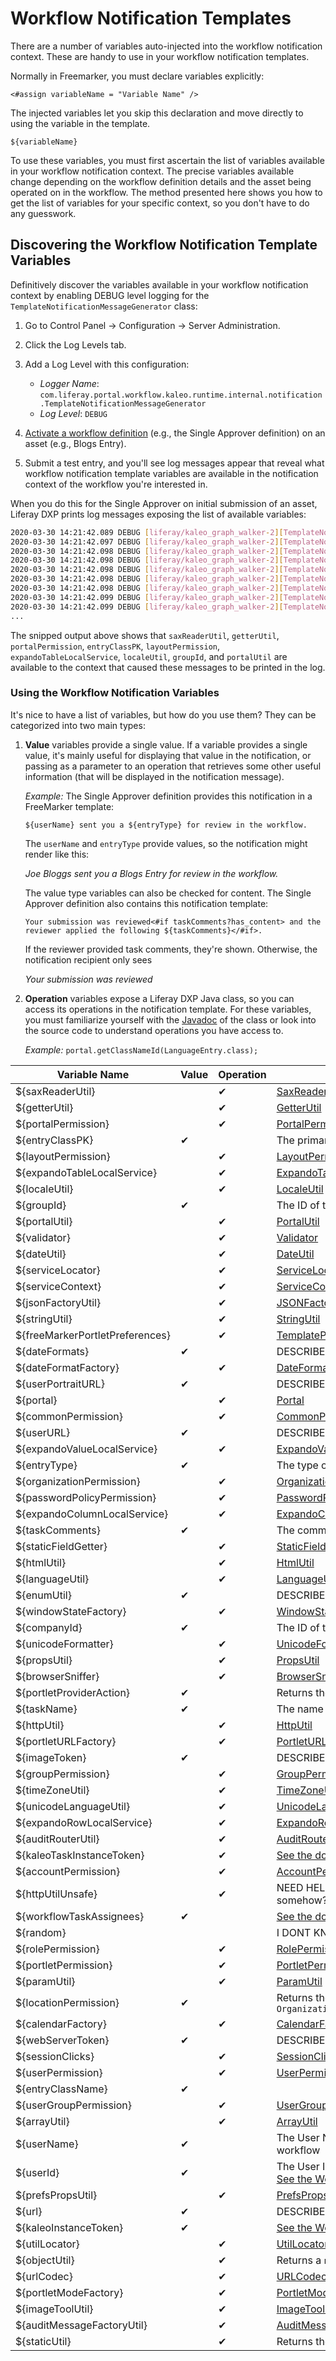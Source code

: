 # Workflow Notification Templates

There are a number of variables auto-injected into the workflow notification
context. These are handy to use in your workflow notification templates.

Normally in Freemarker, you must declare variables explicitly:

```markup
<#assign variableName = "Variable Name" />
```

The injected variables let you skip this declaration and move directly to using
the variable in the template.

```markup
${variableName}
```

To use these variables, you must first ascertain the list of variables
available in your workflow notification context. The precise variables
available change depending on the workflow definition details and the asset
being operated on in the workflow. The method presented here shows you how to
get the list of variables for your specific context, so you don't have to do
any guesswork.

## Discovering the Workflow Notification Template Variables

Definitively discover the variables available in your workflow notification
context by enabling DEBUG level logging for the
`TemplateNotificationMessageGenerator` class:

1. Go to Control Panel &rarr; Configuration &rarr; Server Administration.
 
1. Click the Log Levels tab.
 
1. Add a Log Level with this configuration:

   - *Logger Name*: `com.liferay.portal.workflow.kaleo.runtime.internal.notification.TemplateNotificationMessageGenerator`
   - *Log Level*: `DEBUG`

1. [Activate a workflow
   definition](https://help.liferay.com/hc/en-us/articles/360029042051-Activating-Workflow#workflow-assets)
   (e.g., the Single Approver definition) on an asset (e.g., Blogs Entry).

1. Submit a test entry, and you'll see log messages appear that reveal what
   workflow notification template variables are available in the notification
   context of the workflow you're interested in.

When you do this for the Single Approver on initial submission of an asset,
Liferay DXP prints log messages exposing the list of available variables:

```bash
2020-03-30 14:21:42.089 DEBUG [liferay/kaleo_graph_walker-2][TemplateNotificationMessageGenerator:94] saxReaderUtil (class com.sun.proxy.$Proxy447)
2020-03-30 14:21:42.097 DEBUG [liferay/kaleo_graph_walker-2][TemplateNotificationMessageGenerator:94] getterUtil (class com.liferay.portal.kernel.util.GetterUtil_IW)
2020-03-30 14:21:42.098 DEBUG [liferay/kaleo_graph_walker-2][TemplateNotificationMessageGenerator:94] portalPermission (class com.liferay.portal.service.permission.PortalPermissionImpl)
2020-03-30 14:21:42.098 DEBUG [liferay/kaleo_graph_walker-2][TemplateNotificationMessageGenerator:94] entryClassPK (class java.lang.String)
2020-03-30 14:21:42.098 DEBUG [liferay/kaleo_graph_walker-2][TemplateNotificationMessageGenerator:94] layoutPermission (class com.liferay.portal.service.permission.LayoutPermissionImpl)
2020-03-30 14:21:42.098 DEBUG [liferay/kaleo_graph_walker-2][TemplateNotificationMessageGenerator:94] expandoTableLocalService (class com.sun.proxy.$Proxy43)
2020-03-30 14:21:42.098 DEBUG [liferay/kaleo_graph_walker-2][TemplateNotificationMessageGenerator:94] localeUtil (class com.liferay.portal.kernel.util.LocaleUtil)
2020-03-30 14:21:42.099 DEBUG [liferay/kaleo_graph_walker-2][TemplateNotificationMessageGenerator:94] groupId (class java.lang.String)
2020-03-30 14:21:42.099 DEBUG [liferay/kaleo_graph_walker-2][TemplateNotificationMessageGenerator:94] portalUtil (class com.liferay.portal.util.PortalImpl)
...
```
The snipped output above shows that `saxReaderUtil`, `getterUtil`,
`portalPermission`, `entryClassPK`, `layoutPermission`,
`expandoTableLocalService`, `localeUtil`, `groupId`, and `portalUtil` are
available to the context that caused these messages to be printed in the log.

### Using the Workflow Notification Variables

It's nice to have a list of variables, but how do you use them? They can be
categorized into two main types:

1. **Value** variables provide a single value. If a variable provides
   a single value, it's mainly useful for displaying that value in the
   notification, or passing as a parameter to an operation that retrieves some
   other useful information (that will be displayed in the notification message).

   _Example:_ The Single Approver definition provides this notification in a
   FreeMarker template:

   ```markup
   ${userName} sent you a ${entryType} for review in the workflow.
   ```

   The `userName` and `entryType` provide values, so the notification might
   render like this:

   _Joe Bloggs sent you a Blogs Entry for review in the workflow._


   The value type variables can also be checked for content. The Single
   Approver definition also contains this notification template:

   ```markup
   Your submission was reviewed<#if taskComments?has_content> and the reviewer applied the following ${taskComments}</#if>.
   ```

   If the reviewer provided task comments, they're shown. Otherwise, the notification recipient only sees

   _Your submission was reviewed_

2. **Operation** variables expose a Liferay DXP Java class, so you can access
   its operations in the notification template. For these variables, you must
   familiarize yourself with the [Javadoc]() of the class or look into the source code
   to understand operations you have access to.

   _Example:_ `portal.getClassNameId(LanguageEntry.class);` <!-- translate to FreeMarker-->

| Variable Name                | Value    | Operation | Description or Link                       |
| ---------------------------- | -------- | --------- |--------------------------------------------- |
| ${saxReaderUtil}             |          | &#10004;  | [SaxReaderUtil](https://docs.liferay.com/dxp/portal/7.2-latest/javadocs/portal-kernel/com/liferay/portal/kernel/xml/SAXReaderUtil.html) |
| ${getterUtil}                |          | &#10004;  | [GetterUtil](https://docs.liferay.com/dxp/portal/7.2-latest/javadocs/portal-kernel/com/liferay/portal/kernel/util/GetterUtil.html) |
| ${portalPermission}          |          | &#10004;  | [PortalPermission](https://docs.liferay.com/dxp/portal/7.2-latest/javadocs/portal-kernel/com/liferay/portal/kernel/service/permission/PortalPermission.html) |
| ${entryClassPK}              | &#10004; |           | The primary key of the Entry Class           |
| ${layoutPermission}          |          | &#10004;  | [LayoutPermission](https://docs.liferay.com/dxp/portal/7.2-latest/javadocs/portal-kernel/com/liferay/portal/kernel/service/permission/LayoutPermission.html) |
| ${expandoTableLocalService}  |          | &#10004;  | [ExpandoTableLocalService](https://docs.liferay.com/dxp/portal/7.2-latest/javadocs/portal-kernel/com/liferay/expando/kernel/service/ExpandoTableLocalService.html) |
| ${localeUtil}                |          | &#10004;  | [LocaleUtil](https://docs.liferay.com/dxp/portal/7.2-latest/javadocs/portal-kernel/com/liferay/portal/kernel/util/LocaleUtil.html) |
| ${groupId}                   | &#10004; |           | The ID of the group                          |
| ${portalUtil}                |          | &#10004;  | [PortalUtil](https://docs.liferay.com/dxp/portal/7.2-latest/javadocs/portal-kernel/com/liferay/portal/kernel/util/PortalUtil.html) |
| ${validator}                 |          | &#10004;  | [Validator](https://docs.liferay.com/dxp/portal/7.2-latest/javadocs/portal-kernel/com/liferay/portal/kernel/util/Validator.html) |
| ${dateUtil}                  |          | &#10004;  | [DateUtil](https://docs.liferay.com/dxp/portal/7.2-latest/javadocs/portal-kernel/com/liferay/portal/kernel/util/DateUtil.html) |
| ${serviceLocator}            |          | &#10004;  | [ServiceLocator](https://docs.liferay.com/dxp/portal/7.2-latest/javadocs/portal-impl/com/liferay/portal/template/ServiceLocator.html) |
| ${serviceContext}            |          | &#10004;  | [ServiceContext](https://docs.liferay.com/dxp/portal/7.2-latest/javadocs/portal-kernel/com/liferay/portal/kernel/service/ServiceContext.html) |
| ${jsonFactoryUtil}           |          | &#10004;  | [JSONFactoryUtil](https://docs.liferay.com/dxp/portal/7.2-latest/javadocs/portal-kernel/com/liferay/portal/kernel/json/JSONFactoryUtil.html) |
| ${stringUtil}                |          | &#10004;  | [StringUtil](https://docs.liferay.com/dxp/portal/7.2-latest/javadocs/portal-kernel/com/liferay/portal/kernel/util/StringUtil.html) |
| ${freeMarkerPortletPreferences} |       | &#10004;  | [TemplatePortletPreferences](https://docs.liferay.com/dxp/portal/7.2-latest/javadocs/portal-impl/com/liferay/portal/template/TemplatePortletPreferences.html) |
| ${dateFormats}              | &#10004;  |           | DESCRIBE |
| ${dateFormatFactory}         |          | &#10004;  | [DateFormatFactory](https://docs.liferay.com/dxp/portal/7.2-latest/javadocs/portal-kernel/com/liferay/portal/kernel/util/DateFormatFactory.html) |
| ${userPortraitURL}           | &#10004; |           | DESCRIBE |
| ${portal}                    |          | &#10004;  | [Portal](https://docs.liferay.com/dxp/portal/7.2-latest/javadocs/portal-kernel/com/liferay/portal/kernel/util/Portal.html) |
| ${commonPermission}          |          | &#10004;  | [CommonPermission](https://docs.liferay.com/dxp/portal/7.2-latest/javadocs/portal-kernel/com/liferay/portal/kernel/service/permission/CommonPermission.html) |
| ${userURL}                   | &#10004; |           | DESCRIBE |
| ${expandoValueLocalService}  |          | &#10004;  | [ExpandoValueLocalService](https://docs.liferay.com/dxp/portal/7.2-latest/javadocs/portal-kernel/com/liferay/expando/kernel/service/ExpandoValueLocalService.html) |
| ${entryType}                 | &#10004; |           | The type of entry in the workflow (e.g., Blogs Entry) |
| ${organizationPermission}    |          | &#10004;  | [OrganizationPermission](https://docs.liferay.com/dxp/portal/7.2-latest/javadocs/portal-kernel/com/liferay/portal/kernel/service/permission/OrganizationPermission.html) |
| ${passwordPolicyPermission}  |          | &#10004;  | [PasswordPolicyPermission](https://docs.liferay.com/dxp/portal/7.2-latest/javadocs/portal-kernel/com/liferay/portal/kernel/service/permission/PasswordPolicyPermission.html) |
| ${expandoColumnLocalService} |          | &#10004;  | [ExpandoColumnLocalService](https://docs.liferay.com/dxp/portal/7.2-latest/javadocs/portal-kernel/com/liferay/expando/kernel/service/ExpandoColumnLocalService.html) |
| ${taskComments}              | &#10004; |           | The comments, if any, left by the reviewer |
| ${staticFieldGetter}         |          | &#10004;  | [StaticFieldGetter](https://docs.liferay.com/dxp/portal/7.2-latest/javadocs/portal-kernel/com/liferay/portal/kernel/util/StaticFieldGetter.html) |
| ${htmlUtil}                  |          | &#10004;  | [HtmlUtil](https://docs.liferay.com/dxp/portal/7.2-latest/javadocs/portal-kernel/com/liferay/portal/kernel/util/HtmlUtil.html) |
| ${languageUtil}              |          | &#10004;  | [LanguageUtil](https://docs.liferay.com/dxp/portal/7.2-latest/javadocs/portal-kernel/com/liferay/portal/kernel/language/LanguageUtil.html) |
| ${enumUtil}                  | &#10004; |           | DESCRIBE |
| ${windowStateFactory}        |          | &#10004;  | [WindowStateFactory](https://docs.liferay.com/dxp/portal/7.2-latest/javadocs/portal-kernel/com/liferay/portal/kernel/portlet/WindowStateFactory.html) |
| ${companyId}                 | &#10004; |           | The ID of the portal's Company/Virtual Instance |
| ${unicodeFormatter}          |          | &#10004;  | [UnicodeFormatter](https://docs.liferay.com/dxp/portal/7.2-latest/javadocs/portal-kernel/com/liferay/portal/kernel/util/UnicodeFormatter.html) |
| ${propsUtil}                 |          | &#10004;  | [PropsUtil](https://docs.liferay.com/dxp/portal/7.2-latest/javadocs/portal-kernel/com/liferay/portal/kernel/util/PropsUtil.html) |
| ${browserSniffer}            |          | &#10004;  | [BrowserSniffer](https://docs.liferay.com/dxp/portal/7.2-latest/javadocs/portal-kernel/com/liferay/portal/kernel/servlet/BrowserSniffer.html) |
| ${portletProviderAction}     | &#10004; |           | Returns the outcome of the [PortletProvider#Action](https://docs.liferay.com/dxp/portal/7.2-latest/javadocs/portal-kernel/com/liferay/portal/kernel/portlet/PortletProvider.Action.html) call |
| ${taskName}                  | &#10004; |           | The name of the task the notification is in |
| ${httpUtil}                  |          | &#10004;  | [HttpUtil](https://docs.liferay.com/dxp/portal/7.2-latest/javadocs/portal-kernel/com/liferay/portal/kernel/util/HttpUtil.html) |
| ${portletURLFactory}         |          | &#10004;  | [PortletURLFactory](https://docs.liferay.com/dxp/portal/7.2-latest/javadocs/portal-kernel/com/liferay/portal/kernel/portlet/PortletURLFactory.html) |
| ${imageToken}                | &#10004; |           | DESCRIBE |
| ${groupPermission}           |          | &#10004;  | [GroupPermission](https://docs.liferay.com/dxp/portal/7.2-latest/javadocs/portal-kernel/com/liferay/portal/kernel/service/permission/GroupPermission.html) |
| ${timeZoneUtil}              |          | &#10004;  | [TimeZoneUtil](https://docs.liferay.com/dxp/portal/7.2-latest/javadocs/portal-kernel/com/liferay/portal/kernel/util/TimeZoneUtil.html) |
| ${unicodeLanguageUtil}       |          | &#10004;  | [UnicodeLanguageUtil](https://docs.liferay.com/dxp/portal/7.2-latest/javadocs/portal-kernel/com/liferay/portal/kernel/language/UnicodeLanguageUtil.html) |
| ${expandoRowLocalService}    |          | &#10004;  | [ExpandoRowLocalService](https://docs.liferay.com/dxp/portal/7.2-latest/javadocs/portal-kernel/com/liferay/expando/kernel/service/ExpandoRowLocalService.html) |
| ${auditRouterUtil}           |          | &#10004;  | [AuditRouterUtil](https://docs.liferay.com/dxp/portal/7.2-latest/javadocs/portal-kernel/com/liferay/portal/kernel/audit/AuditRouterUtil.html) |
| ${kaleoTaskInstanceToken}    |          | &#10004;  | [See the documentation on workflow scripting](/docs/7-2/user/-/knowledge_base/u/leveraging-the-script-engine-in-workflow) |
| ${accountPermission}         |          | &#10004;  | [AccountPermission](https://docs.liferay.com/dxp/portal/7.2-latest/javadocs/portal-kernel/com/liferay/portal/kernel/service/permission/AccountPermission.html) |
| ${httpUtilUnsafe}            |          | &#10004;  | NEED HELP, does this access restricted variables somehow? [HttpUtilUnsafe]() |
| ${workflowTaskAssignees}     | &#10004; |          | [See the documentation on workflow scripting](/docs/7-2/user/-/knowledge_base/u/leveraging-the-script-engine-in-workflow) |
| ${random}                   |           |           | I DONT KNOW  |
| ${rolePermission}           |           | &#10004;  | [RolePermission](https://docs.liferay.com/dxp/portal/7.2-latest/javadocs/portal-kernel/com/liferay/portal/kernel/service/permission/RolePermission.html) |
| ${portletPermission}        |           | &#10004;  | [PortletPermission](https://docs.liferay.com/dxp/portal/7.2-latest/javadocs/portal-kernel/com/liferay/portal/kernel/service/permission/PortletPermission.html) |
| ${paramUtil}                |           | &#10004;  | [ParamUtil](https://docs.liferay.com/dxp/portal/7.2-latest/javadocs/portal-kernel/com/liferay/portal/kernel/util/ParamUtil.html) |
| ${locationPermission}       | &#10004;  |           | Returns the outcome of `OrganizationPermissionUtil.getOrganizationPermission()` |
| ${calendarFactory}          |           | &#10004;  | [CalendarFactory](https://docs.liferay.com/dxp/portal/7.2-latest/javadocs/portal-kernel/com/liferay/portal/kernel/util/CalendarFactory.html) |
| ${webServerToken}           | &#10004;  |           | DESCRIBE |
| ${sessionClicks}            |           | &#10004;  | [SessionClicks](https://docs.liferay.com/dxp/portal/7.2-latest/javadocs/portal-kernel/com/liferay/portal/kernel/util/SessionClicks.html) |
| ${userPermission}           |           | &#10004;  | [UserPermission](https://docs.liferay.com/dxp/portal/7.2-latest/javadocs/portal-kernel/com/liferay/portal/kernel/service/permission/UserPermission.html) |
| ${entryClassName}           | &#10004;  |
| ${userGroupPermission}      |           | &#10004;  | [UserGroupPermission](https://docs.liferay.com/dxp/portal/7.2-latest/javadocs/portal-kernel/com/liferay/portal/kernel/service/permission/UserGroupPermission.html) |
| ${arrayUtil}                |           | &#10004;  | [ArrayUtil](https://docs.liferay.com/dxp/portal/7.2-latest/javadocs/portal-kernel/com/liferay/portal/kernel/util/ArrayUtil.html) |
| ${userName}                 | &#10004;  |           | The User Name of the last user to intervene in the workflow |
| ${userId}                   | &#10004;  |           | The User ID of the last user to intervene in the workflow. [See the Workflow Scripting article to understand the logic.](/docs/7-2/user/-/knowledge_base/u/leveraging-the-script-engine-in-workflow)
| ${prefsPropsUtil}           |           | &#10004;  | [PrefsPropsUtil](https://docs.liferay.com/dxp/portal/7.2-latest/javadocs/portal-kernel/com/liferay/portal/kernel/util/PrefsPropsUtil.html) |
| ${url}                      | &#10004;  |           | DESCRIBE
| ${kaleoInstanceToken}       | &#10004;  |           | [See the Workflow Scripting article.](/docs/7-2/user/-/knowledge_base/u/leveraging-the-script-engine-in-workflow#variables-that-are-always-available)
| ${utilLocator}              |           | &#10004;  | [UtilLocator](https://docs.liferay.com/dxp/portal/7.2-latest/javadocs/portal-impl/com/liferay/portal/template/UtilLocator.html) |
| ${objectUtil}               |           | &#10004;  | Returns a `new LiferayObjectConstructor()` |
| ${urlCodec}                 |           | &#10004;  | [URLCodec](https://docs.liferay.com/dxp/portal/7.2-latest/javadocs/portal-kernel/com/liferay/portal/kernel/util/URLCodec.html) |
| ${portletModeFactory}       |           | &#10004;  | [PortletModeFactory](https://docs.liferay.com/dxp/portal/7.2-latest/javadocs/portal-kernel/com/liferay/portal/kernel/portlet/PortletModeFactory.html) |
| ${imageToolUtil}            |           | &#10004;  | [ImageToolUtil](https://docs.liferay.com/dxp/portal/7.2-latest/javadocs/portal-kernel/com/liferay/portal/kernel/image/ImageToolUtil.html) |
| ${auditMessageFactoryUtil}  |           | &#10004;  | [AuditMessageFactoryUtil](https://docs.liferay.com/dxp/portal/7.2-latest/javadocs/portal-kernel/com/liferay/portal/kernel/audit/AuditMessageFactoryUtil.html) |
| ${staticUtil}               |           | &#10004;  | Returns the result of `beansWrapper.getStaticModels()` |



<!-- 
The ones listed in the LPS-102221 comment:


workflowTaskAssignees
random
rolePermission
portletPermission
paramUtil
locationPermission
calendarFactory
webServerToken
sessionClicks
userPermission
entryClassName
userGroupPermission
arrayUtil
userName
userId
prefsPropsUtil
url
kaleoInstanceToken
-->


<!-- Remaining log output 
2020-03-30 14:21:42.105 DEBUG [liferay/kaleo_graph_walker-2][TemplateNotificationMessageGenerator:94] validator (class com.liferay.portal.kernel.util.Validator_IW)
2020-03-30 14:21:42.106 DEBUG [liferay/kaleo_graph_walker-2][TemplateNotificationMessageGenerator:94] dateUtil (class com.liferay.portal.kernel.util.DateUtil_IW)
2020-03-30 14:21:42.106 DEBUG [liferay/kaleo_graph_walker-2][TemplateNotificationMessageGenerator:94] serviceLocator (class com.liferay.portal.template.ServiceLocator)
2020-03-30 14:21:42.107 DEBUG [liferay/kaleo_graph_walker-2][TemplateNotificationMessageGenerator:94] serviceContext (class com.liferay.portal.kernel.service.ServiceContext)
2020-03-30 14:21:42.108 DEBUG [liferay/kaleo_graph_walker-2][TemplateNotificationMessageGenerator:94] jsonFactoryUtil (class com.liferay.portal.json.JSONFactoryImpl)
2020-03-30 14:21:42.109 DEBUG [liferay/kaleo_graph_walker-2][TemplateNotificationMessageGenerator:94] stringUtil (class com.liferay.portal.kernel.util.StringUtil_IW)
2020-03-30 14:21:42.110 DEBUG [liferay/kaleo_graph_walker-2][TemplateNotificationMessageGenerator:94] freeMarkerPortletPreferences (class com.liferay.portal.template.TemplatePortletPreferences)
2020-03-30 14:21:42.110 DEBUG [liferay/kaleo_graph_walker-2][TemplateNotificationMessageGenerator:94] dateFormats (class com.liferay.portal.util.FastDateFormatFactoryImpl)
2020-03-30 14:21:42.110 DEBUG [liferay/kaleo_graph_walker-2][TemplateNotificationMessageGenerator:94] dateFormatFactory (class com.liferay.portal.util.FastDateFormatFactoryImpl)
2020-03-30 14:21:42.111 DEBUG [liferay/kaleo_graph_walker-2][TemplateNotificationMessageGenerator:94] userPortraitURL (class java.lang.String)
2020-03-30 14:21:42.111 DEBUG [liferay/kaleo_graph_walker-2][TemplateNotificationMessageGenerator:94] portal (class com.liferay.portal.util.PortalImpl)
2020-03-30 14:21:42.112 DEBUG [liferay/kaleo_graph_walker-2][TemplateNotificationMessageGenerator:94] commonPermission (class com.liferay.portal.service.permission.CommonPermissionImpl)
2020-03-30 14:21:42.112 DEBUG [liferay/kaleo_graph_walker-2][TemplateNotificationMessageGenerator:94] userURL (class java.lang.String)
2020-03-30 14:21:42.112 DEBUG [liferay/kaleo_graph_walker-2][TemplateNotificationMessageGenerator:94] expandoValueLocalService (class com.sun.proxy.$Proxy45)
2020-03-30 14:21:42.112 DEBUG [liferay/kaleo_graph_walker-2][TemplateNotificationMessageGenerator:94] entryType (class java.lang.String)
2020-03-30 14:21:42.112 DEBUG [liferay/kaleo_graph_walker-2][TemplateNotificationMessageGenerator:94] organizationPermission (class com.liferay.portal.service.permission.OrganizationPermissionImpl)
2020-03-30 14:21:42.112 DEBUG [liferay/kaleo_graph_walker-2][TemplateNotificationMessageGenerator:94] passwordPolicyPermission (class com.liferay.portal.service.permission.PasswordPolicyPermissionImpl)
2020-03-30 14:21:42.112 DEBUG [liferay/kaleo_graph_walker-2][TemplateNotificationMessageGenerator:94] expandoColumnLocalService (class com.sun.proxy.$Proxy41)
2020-03-30 14:21:42.113 DEBUG [liferay/kaleo_graph_walker-2][TemplateNotificationMessageGenerator:94] taskComments (class java.lang.String)
2020-03-30 14:21:42.113 DEBUG [liferay/kaleo_graph_walker-2][TemplateNotificationMessageGenerator:94] staticFieldGetter (class com.liferay.portal.kernel.util.StaticFieldGetter)
2020-03-30 14:21:42.113 DEBUG [liferay/kaleo_graph_walker-2][TemplateNotificationMessageGenerator:94] htmlUtil (class com.liferay.portal.util.HtmlImpl)
2020-03-30 14:21:42.113 DEBUG [liferay/kaleo_graph_walker-2][TemplateNotificationMessageGenerator:94] languageUtil (class com.liferay.portal.language.LanguageImpl)
2020-03-30 14:21:42.113 DEBUG [liferay/kaleo_graph_walker-2][TemplateNotificationMessageGenerator:94] enumUtil (class freemarker.ext.beans._EnumModels)
2020-03-30 14:21:42.114 DEBUG [liferay/kaleo_graph_walker-2][TemplateNotificationMessageGenerator:94] windowStateFactory (class com.liferay.portal.kernel.portlet.WindowStateFactory_IW)
2020-03-30 14:21:42.114 DEBUG [liferay/kaleo_graph_walker-2][TemplateNotificationMessageGenerator:94] companyId (class java.lang.String)
2020-03-30 14:21:42.114 DEBUG [liferay/kaleo_graph_walker-2][TemplateNotificationMessageGenerator:94] unicodeFormatter (class com.liferay.portal.kernel.util.UnicodeFormatter_IW)
2020-03-30 14:21:42.114 DEBUG [liferay/kaleo_graph_walker-2][TemplateNotificationMessageGenerator:94] propsUtil (class com.liferay.portal.util.PropsImpl)
2020-03-30 14:21:42.114 DEBUG [liferay/kaleo_graph_walker-2][TemplateNotificationMessageGenerator:94] browserSniffer (class com.liferay.portal.servlet.BrowserSnifferImpl)
2020-03-30 14:21:42.114 DEBUG [liferay/kaleo_graph_walker-2][TemplateNotificationMessageGenerator:94] portletProviderAction (class java.util.HashMap)
2020-03-30 14:21:42.114 DEBUG [liferay/kaleo_graph_walker-2][TemplateNotificationMessageGenerator:94] taskName (class java.lang.String)
2020-03-30 14:21:42.114 DEBUG [liferay/kaleo_graph_walker-2][TemplateNotificationMessageGenerator:94] httpUtil (class com.liferay.portal.template.TemplateContextHelper$HttpWrapper)
2020-03-30 14:21:42.115 DEBUG [liferay/kaleo_graph_walker-2][TemplateNotificationMessageGenerator:94] portletURLFactory (class com.liferay.portlet.internal.PortletURLFactoryImpl)
2020-03-30 14:21:42.115 DEBUG [liferay/kaleo_graph_walker-2][TemplateNotificationMessageGenerator:94] imageToken (class com.liferay.portal.webserver.WebServerServletTokenImpl)
2020-03-30 14:21:42.115 DEBUG [liferay/kaleo_graph_walker-2][TemplateNotificationMessageGenerator:94] groupPermission (class com.liferay.portal.service.permission.GroupPermissionImpl)
2020-03-30 14:21:42.115 DEBUG [liferay/kaleo_graph_walker-2][TemplateNotificationMessageGenerator:94] timeZoneUtil (class com.liferay.portal.kernel.util.TimeZoneUtil_IW)
2020-03-30 14:21:42.115 DEBUG [liferay/kaleo_graph_walker-2][TemplateNotificationMessageGenerator:94] unicodeLanguageUtil (class com.liferay.portal.language.UnicodeLanguageImpl)
2020-03-30 14:21:42.115 DEBUG [liferay/kaleo_graph_walker-2][TemplateNotificationMessageGenerator:94] expandoRowLocalService (class com.sun.proxy.$Proxy42)
2020-03-30 14:21:42.115 DEBUG [liferay/kaleo_graph_walker-2][TemplateNotificationMessageGenerator:94] auditRouterUtil (class com.sun.proxy.$Proxy253)
2020-03-30 14:21:42.115 DEBUG [liferay/kaleo_graph_walker-2][TemplateNotificationMessageGenerator:94] kaleoTaskInstanceToken (class com.liferay.portal.workflow.kaleo.model.impl.KaleoTaskInstanceTokenImpl)
2020-03-30 14:21:42.116 DEBUG [liferay/kaleo_graph_walker-2][TemplateNotificationMessageGenerator:94] accountPermission (class com.liferay.portal.service.permission.AccountPermissionImpl)
2020-03-30 14:21:42.116 DEBUG [liferay/kaleo_graph_walker-2][TemplateNotificationMessageGenerator:94] httpUtilUnsafe (class com.liferay.portal.template.TemplateContextHelper$HttpWrapper)
2020-03-30 14:21:42.116 DEBUG [liferay/kaleo_graph_walker-2][TemplateNotificationMessageGenerator:94] workflowTaskAssignees (class java.util.ArrayList)
2020-03-30 14:21:42.116 DEBUG [liferay/kaleo_graph_walker-2][TemplateNotificationMessageGenerator:94] random (class java.util.Random)
2020-03-30 14:21:42.116 DEBUG [liferay/kaleo_graph_walker-2][TemplateNotificationMessageGenerator:94] rolePermission (class com.liferay.portal.service.permission.RolePermissionImpl)
2020-03-30 14:21:42.116 DEBUG [liferay/kaleo_graph_walker-2][TemplateNotificationMessageGenerator:94] portletPermission (class com.liferay.portal.service.permission.PortletPermissionImpl)
2020-03-30 14:21:42.116 DEBUG [liferay/kaleo_graph_walker-2][TemplateNotificationMessageGenerator:94] paramUtil (class com.liferay.portal.kernel.util.ParamUtil_IW)
2020-03-30 14:21:42.116 DEBUG [liferay/kaleo_graph_walker-2][TemplateNotificationMessageGenerator:94] locationPermission (class com.liferay.portal.service.permission.OrganizationPermissionImpl)
2020-03-30 14:21:42.117 DEBUG [liferay/kaleo_graph_walker-2][TemplateNotificationMessageGenerator:94] calendarFactory (class com.liferay.portal.util.CalendarFactoryImpl)
2020-03-30 14:21:42.117 DEBUG [liferay/kaleo_graph_walker-2][TemplateNotificationMessageGenerator:94] webServerToken (class com.liferay.portal.webserver.WebServerServletTokenImpl)
2020-03-30 14:21:42.117 DEBUG [liferay/kaleo_graph_walker-2][TemplateNotificationMessageGenerator:94] sessionClicks (class com.liferay.portal.kernel.util.SessionClicks_IW)
2020-03-30 14:21:42.117 DEBUG [liferay/kaleo_graph_walker-2][TemplateNotificationMessageGenerator:94] userPermission (class com.liferay.portal.service.permission.UserPermissionImpl)
2020-03-30 14:21:42.117 DEBUG [liferay/kaleo_graph_walker-2][TemplateNotificationMessageGenerator:94] entryClassName (class java.lang.String)
2020-03-30 14:21:42.117 DEBUG [liferay/kaleo_graph_walker-2][TemplateNotificationMessageGenerator:94] userGroupPermission (class com.liferay.portal.service.permission.UserGroupPermissionImpl)
2020-03-30 14:21:42.117 DEBUG [liferay/kaleo_graph_walker-2][TemplateNotificationMessageGenerator:94] arrayUtil (class com.liferay.portal.kernel.util.ArrayUtil_IW)
2020-03-30 14:21:42.117 DEBUG [liferay/kaleo_graph_walker-2][TemplateNotificationMessageGenerator:94] userName (class java.lang.String)
2020-03-30 14:21:42.118 DEBUG [liferay/kaleo_graph_walker-2][TemplateNotificationMessageGenerator:94] userId (class java.lang.Long)
2020-03-30 14:21:42.118 DEBUG [liferay/kaleo_graph_walker-2][TemplateNotificationMessageGenerator:94] prefsPropsUtil (class com.liferay.portal.util.PrefsPropsImpl)
2020-03-30 14:21:42.118 DEBUG [liferay/kaleo_graph_walker-2][TemplateNotificationMessageGenerator:94] url (class java.lang.String)
2020-03-30 14:21:42.118 DEBUG [liferay/kaleo_graph_walker-2][TemplateNotificationMessageGenerator:94] kaleoInstanceToken (class com.liferay.portal.workflow.kaleo.model.impl.KaleoInstanceTokenImpl)
2020-03-30 14:21:42.118 DEBUG [liferay/kaleo_graph_walker-2][TemplateNotificationMessageGenerator:94] utilLocator (class com.liferay.portal.template.UtilLocator)
2020-03-30 14:21:42.118 DEBUG [liferay/kaleo_graph_walker-2][TemplateNotificationMessageGenerator:94] objectUtil (class com.liferay.portal.template.freemarker.internal.LiferayObjectConstructor)
2020-03-30 14:21:42.118 DEBUG [liferay/kaleo_graph_walker-2][TemplateNotificationMessageGenerator:94] urlCodec (class com.liferay.portal.kernel.util.URLCodec_IW)
2020-03-30 14:21:42.118 DEBUG [liferay/kaleo_graph_walker-2][TemplateNotificationMessageGenerator:94] portletModeFactory (class com.liferay.portal.kernel.portlet.PortletModeFactory_IW)
2020-03-30 14:21:42.119 DEBUG [liferay/kaleo_graph_walker-2][TemplateNotificationMessageGenerator:94] imageToolUtil (class com.liferay.portal.image.ImageToolImpl)
2020-03-30 14:21:42.119 DEBUG [liferay/kaleo_graph_walker-2][TemplateNotificationMessageGenerator:94] auditMessageFactoryUtil (class com.liferay.portal.security.audit.internal.AuditMessageFactoryImpl)
2020-03-30 14:21:42.119 DEBUG [liferay/kaleo_graph_walker-2][TemplateNotificationMessageGenerator:94] staticUtil (class freemarker.ext.beans.StaticModels)
-->
